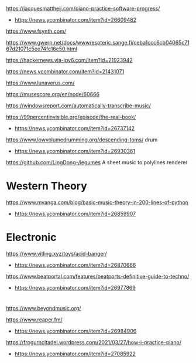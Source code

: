 https://jacquesmattheij.com/piano-practice-software-progress/
* https://news.ycombinator.com/item?id=26609482

https://www.fsynth.com/

https://www.gwern.net/docs/www/esoteric.sange.fi/ceba1ccc6cb04065c7167d21071c5ee74fc16e50.html

https://hackernews.via-ipv6.com/item?id=21923942

https://news.ycombinator.com/item?id=21431071

https://www.lunaverus.com/

https://musescore.org/en/node/60666

https://windowsreport.com/automatically-transcribe-music/

https://99percentinvisible.org/episode/the-real-book/
* https://news.ycombinator.com/item?id=26737142

https://www.lowvolumedrumming.org/descending-toms/ drum
* https://news.ycombinator.com/item?id=26930361

https://github.com/LingDong-/legumes A sheet music to polylines renderer

# Western Theory
https://www.mvanga.com/blog/basic-music-theory-in-200-lines-of-python
* https://news.ycombinator.com/item?id=26859907

# Electronic

https://www.vitling.xyz/toys/acid-banger/
* https://news.ycombinator.com/item?id=26870666

https://www.beatportal.com/features/beatports-definitive-guide-to-techno/
* https://news.ycombinator.com/item?id=26977869

#
https://www.beyondmusic.org/

https://www.reaper.fm/
* https://news.ycombinator.com/item?id=26984906

https://frogurncitadel.wordpress.com/2021/03/27/how-i-practice-piano/
* https://news.ycombinator.com/item?id=27085922


